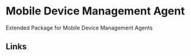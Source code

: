 Mobile Device Management Agent
===========

Extended Package for Mobile Device Management Agents


## Links
